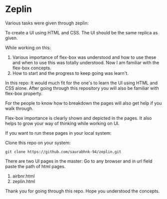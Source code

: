 # Zeplin

Various tasks were given through zeplin:

To create a UI using HTML and CSS. The UI should be the same replica as given.

While working on this: 
1. Various importance of flex-box was understood and how to use these and when to use this was totally understood. Now I am familiar with the flex-box concepts.
2. How to start and the progress to keep going was learn't.

In this repo:
It would much fit for the one's to learn the UI using HTML and CSS alone. After going through this repository you will also be familiar with flex-box property. 

For the people to know how to breakdown the pages will also get help if you walk through.

Flex-box importance is clearly shown and depicted in the pages. It also helps to grow your way of thinking while working on UI.

If you want to run these pages in your local system:

Clone this repo on your system:
```
git clone https://github.com/saurabhnk-94/zeplin.git
```
There are two UI pages in the master:
Go to any browser and in url field paste the path of html pages.
1. airbnr.html
2. zeplin.html

Thank you for going through this repo. Hope you understood the concepts.

